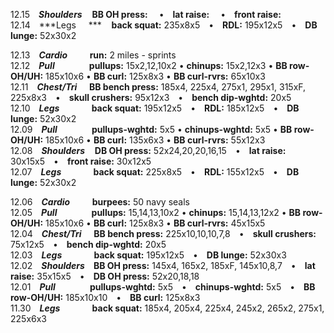 12.15 ***Shoulders***    **BB OH press:**   • **lat raise:**   • **front raise:**  
12.14 ***Legs     ***    **back squat:** 235x8x5 • **RDL:** 195x12x5 • **DB lunge:** 52x30x2  

12.13 ***Cardio***         **run:** 2 miles - sprints  
12.12 ***Pull***              **pullups:** 15x2,12,10x2 • **chinups:** 15x2,12x3 • **BB row-OH/UH:** 185x10x6 • **BB curl:** 125x8x3 • **BB curl-rvrs:** 65x10x3  
12.11 ***Chest/Tri***     **BB bench press:** 185x4, 225x4, 275x1, 295x1, 315xF, 225x8x3 • **skull crushers:** 95x12x3 • **bench dip-wghtd:** 20x5  
12.10 ***Legs***             **back squat:** 195x12x5 • **RDL:** 185x12x5 • **DB lunge:** 52x30x2  
12.09 ***Pull***              **pullups-wghtd:** 5x5 • **chinups-wghtd:** 5x5 • **BB row-OH/UH:** 185x10x6 • **BB curl:** 135x6x3 • **BB curl-rvrs:** 55x12x3  
12.08 ***Shoulders***    **DB OH press:** 52x24,20,20,16,15 • **lat raise:** 30x15x5 • **front raise:** 30x12x5  
12.07 ***Legs***             **back squat:** 225x8x5 • **RDL:** 155x12x5 • **DB lunge:** 52x30x2  

12.06 ***Cardio***         **burpees:** 50 navy seals  
12.05 ***Pull***              **pullups:** 15,14,13,10x2 • **chinups:** 15,14,13,12x2 • **BB row-OH/UH:** 185x10x6 • **BB curl:** 125x8x3 • **BB curl-rvrs:** 45x15x5  
12.04 ***Chest/Tri***     **BB bench press:** 225x10,10,10,7,8 • **skull crushers:** 75x12x5 • **bench dip-wghtd:** 20x5  
12.03 ***Legs***             **back squat:** 195x12x5 • **DB lunge:** 52x30x3  
12.02 ***Shoulders*** **BB OH press:** 145x4, 165x2, 185xF, 145x10,8,7 • **lat raise:** 35x15x5 • **DB OH press:** 52x20,18,18  
12.01 ***Pull***              **pullups-wghtd:** 5x5 • **chinups-wghtd:** 5x5 • **BB row-OH/UH:** 185x10x10 • **BB curl:** 125x8x3  
11.30 ***Legs***             **back squat:** 185x4, 205x4, 225x4, 245x2, 265x2, 275x1, 225x6x3  
